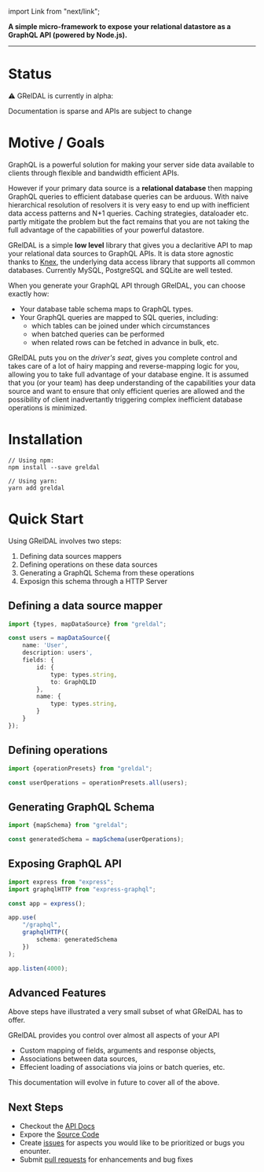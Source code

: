 import Link from "next/link";

**A simple micro-framework to expose your relational datastore as a GraphQL API (powered by Node.js).**

---

# Status

:warning: GRelDAL is currently in alpha:

Documentation is sparse and APIs are subject to change

# Motive / Goals

GraphQL is a powerful solution for making your server side data available to clients through flexible and bandwidth efficient APIs.

However if your primary data source is a **relational database** then mapping GraphQL queries to efficient database queries can be arduous. With naive hierarchical resolution of resolvers it is very easy to end up with inefficient data access patterns and N+1 queries. Caching strategies, dataloader etc. partly mitigate the problem but the fact remains that you are not taking the full advantage of the capabilities of your powerful datastore.

GRelDAL is a simple **low level** library that gives you a declaritive API to map your relational data sources to GraphQL APIs. It is data store agnostic thanks to [Knex](https://knexjs.org), the underlying data access library that supports all common databases. Currently MySQL, PostgreSQL and SQLite are well tested.

When you generate your GraphQL API through GRelDAL, you can choose exactly how:

- Your database table schema maps to GraphQL types.
- Your GraphQL queries are mapped to SQL queries, including:
  - which tables can be joined under which circumstances
  - when batched queries can be performed
  - when related rows can be fetched in advance in bulk, etc.

GRelDAL puts you on the _driver's seat_, gives you complete control and takes care of a lot of hairy mapping and reverse-mapping logic for you, allowing you to take full advantage of your database engine. It is assumed that you (or your team) has deep understanding of the capabilities your data source and want to ensure that only efficient queries are allowed and the possibility of client inadvertantly triggering complex inefficient database operations is minimized.

# Installation

```
// Using npm:
npm install --save greldal

// Using yarn:
yarn add greldal
```

# Quick Start

Using GRelDAL involves two steps:

1. Defining data sources mappers
2. Defining operations on these data sources
3. Generating a GraphQL Schema from these operations
4. Exposign this schema through a HTTP Server

## Defining a data source mapper

```ts
import {types, mapDataSource} from "greldal";

const users = mapDataSource({
    name: 'User',
    description: users',
    fields: {
        id: {
            type: types.string,
            to: GraphQLID
        },
        name: {
            type: types.string,
        }
    }
});
```

## Defining operations

```ts
import {operationPresets} from "greldal";

const userOperations = operationPresets.all(users);
```

## Generating GraphQL Schema

```ts
import {mapSchema} from "greldal";

const generatedSchema = mapSchema(userOperations);
```

## Exposing GraphQL API

```ts
import express from "express";
import graphqlHTTP from "express-graphql";

const app = express();

app.use(
    "/graphql",
    graphqlHTTP({
        schema: generatedSchema
    })
);

app.listen(4000);
```

## Advanced Features

Above steps have illustrated a very small subset of what GRelDAL has to offer.

GRelDAL provides you control over almost all aspects of your API

- <Link href="/mapping-customizations">Custom mapping</Link> of fields, arguments and response objects,
- <Link href="/associations">Associations</Link> between data sources,
- Effecient loading of associations via joins or batch queries, etc.

This documentation will evolve in future to cover all of the above.

## Next Steps

- Checkout the [API Docs](https://gql-dal.github.io/greldal/api)
- Expore the [Source Code](https://github.com/gql-dal)
- Create [issues](https://github.com/gql-dal/greldal/issues) for aspects you would like to be prioritized or bugs you enounter.
- Submit [pull requests](https://help.github.com/articles/about-pull-requests/) for enhancements and bug fixes
